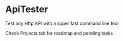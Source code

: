 # ApiTester
Test any Http API with a super fast command line tool

Check Projects tab for roadmap and pending tasks
